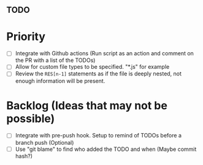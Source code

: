 ## TODO


# Priority

- [ ] Integrate with Github actions (Run script as an action and comment on the PR with a list of the TODOs)
- [ ] Allow for custom file types to be specified. "\*.js" for example
- [ ] Review the `RES[n-1]` statements as if the file is deeply nested, not enough information will be present.

# Backlog (Ideas that may not be possible)

- [ ] Integrate with pre-push hook. Setup to remind of TODOs before a branch push (Optional)
- [ ] Use "git blame" to find who added the TODO and when (Maybe commit hash?)